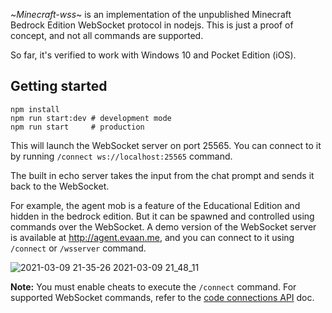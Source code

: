 ~*Minecraft-wss*~ is an implementation of the unpublished Minecraft Bedrock Edition WebSocket protocol in nodejs. This is just a proof of concept, and not all commands are supported.

 So far, it's verified to work with Windows 10 and Pocket Edition (iOS).

## Getting started

```
npm install
npm run start:dev # development mode
npm run start     # production
```
This will launch the WebSocket server on port 25565. You can connect to it by running `/connect ws://localhost:25565` command.

The built in echo server takes the input from the chat prompt and sends it back to the WebSocket.

For example, the agent mob is a feature of the Educational Edition and hidden in the bedrock edition. But it can be spawned and controlled using commands over the WebSocket. A demo version of the WebSocket server is available at http://agent.evaan.me, and you can connect to it using `/connect` or `/wsserver` command.

![2021-03-09 21-35-26 2021-03-09 21_48_11](https://user-images.githubusercontent.com/43969/110542664-40714100-8121-11eb-8190-ad8c3c703f88.gif)

**Note:** You must enable cheats to execute the `/connect` command. For supported WebSocket commands, refer to the [code connections API](https://education.minecraft.net/wp-content/uploads/Code_Connection_API.pdf) doc. 
